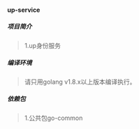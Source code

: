 #### up-service

##### 项目简介
> 1.up身份服务 

##### 编译环境
> 请只用golang v1.8.x以上版本编译执行。  

##### 依赖包
> 1.公共包go-common   
